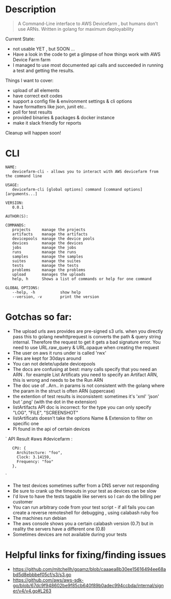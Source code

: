 # Description

> A Command-Line interface to AWS Devicefarm , but humans don't use ARNs. Written in golang for maximum deployability

Current State: 
- not usable YET , but SOON ... 
- Have a look in the code to get a glimpse of how things work with AWS Device Farm farm
- I managed to use most documented api calls and succeeded in running a test and getting the results.

Things I want to cover:
- upload of all elements
- have correct exit codes
- support a config file & environment settings & cli options
- have formatters like json, junit etc..
- poll for test results
- provided binaries & packages & docker instance
- make it slack friendly for reports

Cleanup will happen soon!

# CLI

```
NAME:
   devicefarm-cli - allows you to interact with AWS devicefarm from the command line

USAGE:
   devicefarm-cli [global options] command [command options] [arguments...]

VERSION:
   0.0.1

AUTHOR(S):

COMMANDS:
   projects     manage the projects
   artifacts    manage the artifacts
   devicepools  manage the device pools
   devices      manage the devices
   jobs         manage the jobs
   runs         manage the runs
   samples      manage the samples
   suites       manage the suites
   tests        manage the tests
   problems     manage the problems
   upload       manages the uploads
   help, h      Shows a list of commands or help for one command

GLOBAL OPTIONS:
   --help, -h           show help
   --version, -v        print the version

```


# Gotchas so far:
- The upload urls aws provides are pre-signed s3 urls. when you directly pass this to golang newhttprequest is converts the path & query string internal. Therefore the request to get it gets a bad signature error. You need to use URL.raw_query & URL.opaque when creating the request
- The user on aws it runs under is called 'rwx'
- Files are kept for 30days around
- You can not delete/update devicepools
- The docs are confusing at best: many calls specify that you need an ARN . for example List Artificats you need to specify an Artifact ARN, this is wrong and needs to be the Run ARN
- The doc use of ..Arn.. in params is not consistent with the golang where the param in the struct is often ARN (uppercase)
- the extention of test results is inconsistent: sometimes it's 'xml' 'json' but '.png' (with the dot in the extension)
- listArtifacts API doc is incorrect: for the type you can only specify "LOG", "FILE", "SCREENSHOT"
- listArtificats doesn't take the options Name & Extension to filter on specific one
- Pi found in the api of certain devices 

`
API Result #aws #devicefarm :

       CPU: {
         Architecture: "foo",
         Clock: 3.14159,
         Frequency: "foo"
       },
`

- The test devices sometimes suffer from a DNS server not responding
- Be sure to crank up the timeouts in your test as devices can be slow
- I'd love to have the tests tagable like servers so I can do the billing per customer
- You can run arbitrary code from your test script - if all fails you can create a reverse remoteshell for debugging , using calabash ruby foo
- The machines run debian
- The aws console shows you a certain calabash version (0.7) but in reality the servers have a different one (0.8)
- Sometimes devices are not available during your tests


# Helpful links for fixing/finding issues
- <https://github.com/mitchellh/goamz/blob/caaaea8b30ee15616494ee68abd5d8ebbbef05cf/s3/s3.go>
- <https://github.com/aws/aws-sdk-go/blob/67dc9f948602be9f85cb640f89b0adec994ccbda/internal/signer/v4/v4.go#L263>

